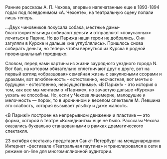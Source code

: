 Ранние рассказы А. П. Чехова, впервые напечатанные еще в 1893-1894 годах под псевдонимом «А. Чехонте», на театральную сцену попали лишь теперь.


...Двух чиновников покусала собака, местные дамы-благотворительницы собирают деньги и отправляют «покусанных» лечиться в Париж. Но до Парижа наши герои не добрались. Они загуляли в Курске и дальше «не углублялись». Пришлось снова собирать деньги, но теперь чтобы вернуться из Курска в родной провинциальный городишко.


Словом, перед нами картины из жизни заурядного уездного города N. Вот бал, на котором обязательно сплетничают друг о друге, вот на первый взгляд «образцовая» семейная жизнь с закулисными ссорами и драками, вот влюбленность - естественно, несчастная, вот мечты о будущем - естественно, неосуществимые. «В Париж!» - это история о том, как все мы мечтаем о «Париже», но зачастую дальше «Курска» уехать не способны. Но, если у Чехова лицемерие, малодушие и мелочность — порок, то в ироничном и веселом спектакле М. Левшина это слабость, которая вызывает улыбку и даже жалость.


«В Париж!» построен на непрерывном движении и пластике — это форма, которой в театре «Комедианты» еще не было. Рассказы Чехова оказались буквально станцованными в рамках драматического спектакля.


23 октября спектакль представил Санкт-Петербург на международном Интернет -фестивале «Театральная паутина» и транслировался в сети в режиме on-line для многомиллионной аудитории.